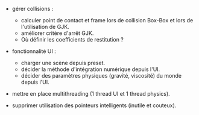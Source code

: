 * gérer collisions :
    * calculer point de contact et frame lors de collision Box-Box et lors de l'utilisation de GJK.
    * améliorer critère d'arrêt GJK.
    * Où définir les coefficients de restitution ?
    
* fonctionnalité UI :
    * charger une scène depuis preset.
    * décider la méthode d'intégration numérique depuis l'UI.
    * décider des paramètres physiques (gravité, viscosité) du monde depuis l'UI.

* mettre en place multithreading (1 thread UI et 1 thread physics).
* supprimer utilisation des pointeurs intelligents (inutile et couteux).
